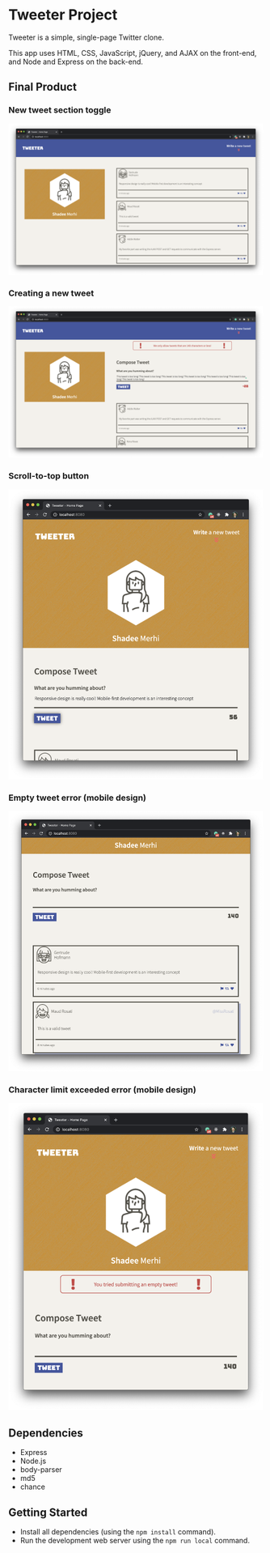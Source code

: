 # Tweeter Project

Tweeter is a simple, single-page Twitter clone.

This app uses HTML, CSS, JavaScript, jQuery, and AJAX on the front-end, and Node and Express on the back-end.

## Final Product

### New tweet section toggle
!["New tweet section toggle"](https://github.com/shadeemerhi/tweeter/blob/master/docs/feed-compose-hidden.png)

### Creating a new tweet
!["Creating a new tweet"](https://github.com/shadeemerhi/tweeter/blob/master/docs/error.png)

### Scroll-to-top button
!["Scroll-to-top button"](https://github.com/shadeemerhi/tweeter/blob/master/docs/responsive-1.png)

### Empty tweet error (mobile design)
!["Empty tweet error (mobile design)"](https://github.com/shadeemerhi/tweeter/blob/master/docs/responsive-2.png)

### Character limit exceeded error (mobile design)
!["Character limit exceeded error (mobile design)"](https://github.com/shadeemerhi/tweeter/blob/master/docs/responsive-error.png)


## Dependencies

- Express
- Node.js
- body-parser
- md5
- chance


## Getting Started

- Install all dependencies (using the `npm install` command).
- Run the development web server using the `npm run local` command.
